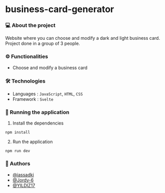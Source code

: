 # business-card-generator
  
### 💻 About the project
Website where you can choose and modify a dark and light business card. Project done in a group of 3 people.

### ⚙️ Functionalities
- Choose and modify a business card

### 🛠 Technologies
- Languages : `JavaScript`, `HTML`, `CSS`
- Framework : `Svelte`

### 🧭 Running the application
1. Install the dependencies
```shell
npm install
```
2. Run the application
```shell
npm run dev
```

<!-- ## 🌐 Website -->
<!-- **[Link](https://www.link.com)** -->

<!-- ## 💻 Screens/Demo -->
<!-- ![Link](https://www.link.png)** -->

### 👤 Authors
- [@iassadki](https://github.com/iassadki)
- [@Jordy-6](https://github.com/Jordy-6)
- [@YILDIZ17](https://github.com/YILDIZ17)

